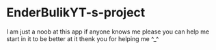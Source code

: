 # EnderBulikYT-s-project
I am just a noob at this app if anyone knows me please you can help me start in it to be better at it thenk you for helping me  ^_^
